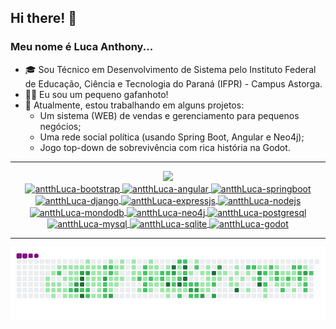 ## Hi there! 👋
### Meu nome é Luca Anthony...

- 🎓 Sou Técnico em Desenvolvimento de Sistema pelo Instituto Federal de Educação, Ciência e Tecnologia do Paraná (IFPR) - Campus Astorga.
- 🦗🖖 Eu sou um pequeno gafanhoto!
- 🔭 Atualmente, estou trabalhando em alguns projetos:
    - Um sistema (WEB) de vendas e gerenciamento para pequenos negócios;
    - Uma rede social política (usando Spring Boot, Angular e Neo4j);
    - Jogo top-down de sobrevivência com rica história na Godot.

---
<div align="center" style="display: inline_block">
    <a href="https://github.com/antth-Luca">
    <img height="160em" src="https://github-readme-stats.vercel.app/api/top-langs/?username=antth-Luca&layout=compact&langs_count=7&theme=dark"/>
</div>
<div align="center" style="display: inline_block">
    <img align="center" alt="antthLuca-bootstrap" height="30" width="40" src="https://cdn.jsdelivr.net/gh/devicons/devicon/icons/bootstrap/bootstrap-original.svg"/>
    <img align="center" alt="antthLuca-angular" height="30" width="40" src="https://cdn.jsdelivr.net/gh/devicons/devicon/icons/angular/angular-original.svg"/>
    <img align="center" alt="antthLuca-springboot" height="30" width="40" src="https://cdn.jsdelivr.net/gh/devicons/devicon/icons/spring/spring-original.svg"/>
    <img align="center" alt="antthLuca-django" height="30" width="40" src="https://cdn.jsdelivr.net/gh/devicons/devicon/icons/django/django-plain.svg"/>
    <img align="center" alt="antthLuca-expressjs" height="30" width="40" src="https://cdn.jsdelivr.net/gh/devicons/devicon/icons/express/express-original.svg"/>
    <img align="center" alt="antthLuca-nodejs" height="30" width="40" src="https://cdn.jsdelivr.net/gh/devicons/devicon/icons/nodejs/nodejs-original.svg"/>
    <img align="center" alt="antthLuca-mondodb" height="30" width="40" src="https://cdn.jsdelivr.net/gh/devicons/devicon/icons/mongodb/mongodb-original.svg"/>
    <img align="center" alt="antthLuca-neo4j" height="30" width="40" src="https://cdn.jsdelivr.net/gh/devicons/devicon/icons/neo4j/neo4j-original.svg"/>
    <img align="center" alt="antthLuca-postgresql" height="30" width="40" src="https://cdn.jsdelivr.net/gh/devicons/devicon/icons/postgresql/postgresql-original.svg"/>
    <img align="center" alt="antthLuca-mysql" height="30" width="40" src="https://cdn.jsdelivr.net/gh/devicons/devicon/icons/mysql/mysql-original.svg"/>
    <img align="center" alt="antthLuca-sqlite" height="30" width="40" src="https://cdn.jsdelivr.net/gh/devicons/devicon/icons/sqlite/sqlite-original.svg"/>
    <img align="center" alt="antthLuca-godot" height="30" width="40" src="https://cdn.jsdelivr.net/gh/devicons/devicon/icons/godot/godot-original.svg"/>
</div>

---
![snake gif](https://github.com/antth-Luca/antth-Luca/blob/output/github-contribution-grid-snake.gif)
